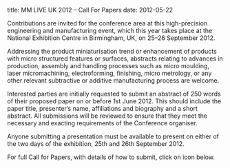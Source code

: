 title: MM LIVE UK 2012 – Call For Papers
date: 2012-05-22 

Contributions are invited for the conference area at this high-precision engineering and manufacturing event, which this year takes place at the National Exhibition Centre in Birmingham, UK, on 25–26 September 2012.
<!--break-->
Addressing the product miniaturisation trend or enhancement of products with micro structured features or surfaces, abstracts relating to advances in production, assembly and handling processes such as micro moulding, laser micromachining, electroforming, finishing, micro metrology, or any other relevant subtractive or additive manufacturing process are welcome.  

Interested parties are initially requested to submit an abstract of 250 words of their proposed paper on or before 1st June 2012. This should include the paper title, presenter’s name, affiliations and biography and a short abstract. All submissions will be reviewed to ensure that they meet the necessary and exacting requirements of the Conference organiser.  
  
Anyone submitting a presentation must be available to present on either of the two days of the exhibition, 25th and 26th September 2012.  


For full Call for Papers, with details of how to submit, click on icon below.